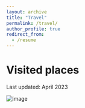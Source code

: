 ```yaml
---
layout: archive
title: "Travel"
permalink: /travel/
author_profile: true
redirect_from:
  - /resume
---
```


# Visited places

Last updated: April 2023

![image]([./files/map.png](https://github.com/LinChen-65/linchen/blob/49f839fd18ac1f74c9cb371b9d7c4d6d870d173e/files/map.png))
